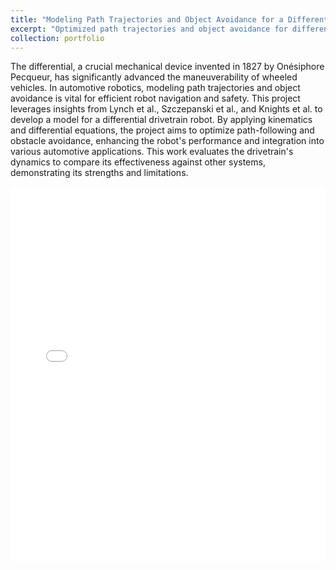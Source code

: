 ```yaml
---
title: "Modeling Path Trajectories and Object Avoidance for a Differential Drivetrain Robot"
excerpt: "Optimized path trajectories and object avoidance for differential drivetrain robots using kinematics and differential equations. Aimed to enhance navigation efficiency and safety, which is crucial for various automotive and robotic applications.<br/><img src='/images/Math56FinalResults.png' width='300' height='500'>" 
collection: portfolio
---
```

The differential, a crucial mechanical device invented in 1827 by Onésiphore Pecqueur, has significantly advanced the maneuverability of wheeled vehicles. In automotive robotics, modeling path trajectories and object avoidance is vital for efficient robot navigation and safety. This project leverages insights from Lynch et al., Szczepanski et al., and Knights et al. to develop a model for a differential drivetrain robot. By applying kinematics and differential equations, the project aims to optimize path-following and obstacle avoidance, enhancing the robot's performance and integration into various automotive applications. This work evaluates the drivetrain's dynamics to compare its effectiveness against other systems, demonstrating its strengths and limitations.

<embed src="/images/AaronOmadutt-Math56-FinalPaper.pdf" type="application/pdf" width="100%" height="600px">
